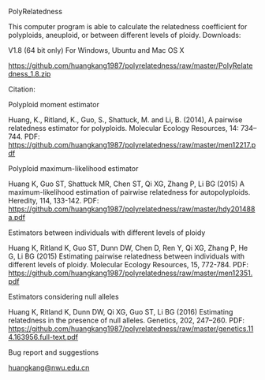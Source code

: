 PolyRelatedness

This computer program is able to calculate the relatedness coefficient for polyploids, aneuploid, or between different levels of ploidy.
Downloads:

V1.8 (64 bit only) For Windows, Ubuntu and Mac OS X

https://github.com/huangkang1987/polyrelatedness/raw/master/PolyRelatedness_1.8.zip

Citation:

Polyploid moment estimator

Huang, K., Ritland, K., Guo, S., Shattuck, M. and Li, B. (2014), A pairwise relatedness estimator for polyploids. Molecular Ecology Resources, 14: 734–744. PDF: https://github.com/huangkang1987/polyrelatedness/raw/master/men12217.pdf

Polyploid maximum-likelihood estimator

Huang K, Guo ST, Shattuck MR, Chen ST, Qi XG, Zhang P, Li BG (2015) A maximum-likelihood estimation of pairwise relatedness for autopolyploids. Heredity, 114, 133-142. PDF: https://github.com/huangkang1987/polyrelatedness/raw/master/hdy201488a.pdf

Estimators between individuals with different levels of ploidy

Huang K, Ritland K, Guo ST, Dunn DW, Chen D, Ren Y, Qi XG, Zhang P, He G, Li BG (2015) Estimating pairwise relatedness between individuals with different levels of ploidy. Molecular Ecology Resources, 15, 772-784. PDF: https://github.com/huangkang1987/polyrelatedness/raw/master/men12351.pdf

Estimators considering null alleles

Huang K, Ritland K, Dunn DW, Qi XG, Guo ST, Li BG (2016) Estimating relatedness in the presence of null alleles. Genetics, 202, 247–260. PDF: https://github.com/huangkang1987/polyrelatedness/raw/master/genetics.114.163956.full-text.pdf

Bug report and suggestions

huangkang@nwu.edu.cn
